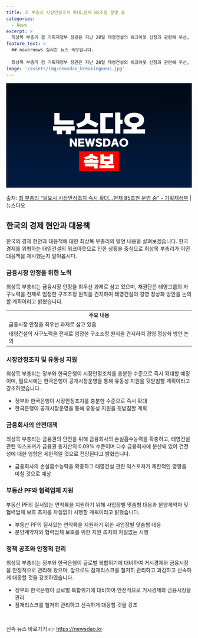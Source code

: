 ```yaml
---
title: 최 부총리 시장안정조치 확대…현재 85조원 운영 중
categories:
  - News
excerpt: >
  최상목 부총리 겸 기획재정부 장관은 지난 28일 태영건설의 워크아웃 신청과 관련해 우선, 금융시장 안정에 만…
feature_text: >
  ## navernews 실시간 뉴스 속보입니다.

  최상목 부총리 겸 기획재정부 장관은 지난 28일 태영건설의 워크아웃 신청과 관련해 우선, 금융시장 안정에 만…
image: '/assets/img/newsdao_breakingnews.jpg'
---
```


![뉴스다오 속보](/assets/img/newsdao_breakingnews.jpg)

<p>출처: <a href="https://newsdao.kr/2897" rel="dofollow">최 부총리 “필요시 시장안정조치 즉시 확대…현재 85조원 운영 중” - 기획재정부</a> | 뉴스다오</p>

<h2 data-ke-size="size26">한국의 경제 현안과 대응책</h2>
<p data-ke-size="size16">한국의 경제 현안과 대응책에 대한 최상목 부총리의 발언 내용을 살펴보겠습니다. 한국 경제를 위협하는 태영건설의 워크아웃으로 인한 상황을 중심으로 최상목 부총리가 어떤 대응책을 제시했는지 알아봅시다.</p>

<h3>금융시장 안정을 위한 노력</h3>
<p data-ke-size="size16">최상목 부총리는 금융시장 안정을 최우선 과제로 삼고 있으며, 채권단은 태영그룹의 자구노력을 전제로 엄정한 구조조정 원칙을 견지하여 태영건설의 경영 정상화 방안을 논의할 계획이라고 밝혔습니다.</p>
<table>
  <tr>
    <td style="text-align: center; height: 17px;"><b>주요 내용</b></td>
  </tr>
  <tr>
    <td>금융시장 안정을 최우선 과제로 삼고 있음</td>
  </tr>
  <tr>
    <td>태영건설의 자구노력을 전제로 엄정한 구조조정 원칙을 견지하여 경영 정상화 방안 논의</td>
  </tr>
</table>

<h3>시장안정조치 및 유동성 지원</h3>
<p data-ke-size="size16">최상목 부총리는 정부와 한국은행이 시장안정조치를 충분한 수준으로 즉시 확대할 예정이며, 필요시에는 한국은행이 공개시장운영을 통해 유동성 지원을 뒷받침할 계획이라고 강조하였습니다.</p>
<ul>
  <li>정부와 한국은행이 시장안정조치를 충분한 수준으로 즉시 확대</li>
  <li>한국은행이 공개시장운영을 통해 유동성 지원을 뒷받침할 계획</li>
</ul>

<h3>금융회사의 안전대책</h3>
<p data-ke-size="size16">최상목 부총리는 금융권의 안전을 위해 금융회사의 손실흡수능력을 확충하고, 태영건설 관련 익스포져가 금융권 총자산의 0.09% 수준이며 다수 금융회사에 분산돼 있어 건전성에 대한 영향은 제한적일 것으로 전망된다고 밝혔습니다.</p>
<ul>
  <li>금융회사의 손실흡수능력을 확충하고 태영건설 관련 익스포져가 제한적인 영향을 미칠 것으로 예상</li>
</ul>

<h3>부동산 PF와 협력업체 지원</h3>
<p data-ke-size="size16">부동산 PF의 질서있는 연착륙을 지원하기 위해 사업장별 맞춤형 대응과 분양계약자 및 협력업체 보호 조치를 차질없이 시행할 계획이라고 밝혔습니다.</p>
<ul>
  <li>부동산 PF의 질서있는 연착륙을 지원하기 위한 사업장별 맞춤형 대응</li>
  <li>분양계약자와 협력업체 보호를 위한 지원 조치의 차질없는 시행</li>
</ul>

<h3>정책 공조와 안정적 관리</h3>
<p data-ke-size="size16">최상목 부총리는 정부와 한국은행이 글로벌 복합위기에 대비하여 거시경제와 금융시장을 안정적으로 관리해 왔으며, 앞으로도 잠재리스크를 철저히 관리하고 과감하고 신속하게 대응할 것을 강조하였습니다.</p>
<ul>
  <li>정부와 한국은행이 글로벌 복합위기에 대비하여 안전적으로 거시경제와 금융시장을 관리</li>
  <li>잠재리스크를 철저히 관리하고 신속하게 대응할 것을 강조</li>
</ul>
<p data-ke-size="size16">&nbsp;</p> 

신속 뉴스 바로가기 👉 <a href="https://newsdao.kr" rel="dofollow">https://newsdao.kr</a>


